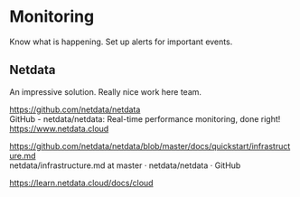 # Monitoring

Know what is happening. Set up alerts for important events. 

## Netdata

An impressive solution. Really nice work here team. 

https://github.com/netdata/netdata  
GitHub - netdata/netdata: Real-time performance monitoring, done right! https://www.netdata.cloud  

https://github.com/netdata/netdata/blob/master/docs/quickstart/infrastructure.md  
netdata/infrastructure.md at master · netdata/netdata · GitHub  

https://learn.netdata.cloud/docs/cloud  
